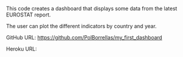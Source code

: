 This code creates a dashboard that displays some data from the latest EUROSTAT report.

The user can plot the different indicators by country and year.

GitHub URL: https://github.com/PolBorrellas/my_first_dashboard

Heroku URL: 
